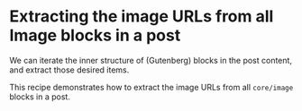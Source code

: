 # Extracting the image URLs from all Image blocks in a post

We can iterate the inner structure of (Gutenberg) blocks in the post content, and extract those desired items.

This recipe demonstrates how to extract the image URLs from all `core/image` blocks in a post.
